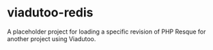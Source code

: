 viadutoo-redis
==============

A placeholder project for loading a specific revision of PHP Resque for another project using Viadutoo.
